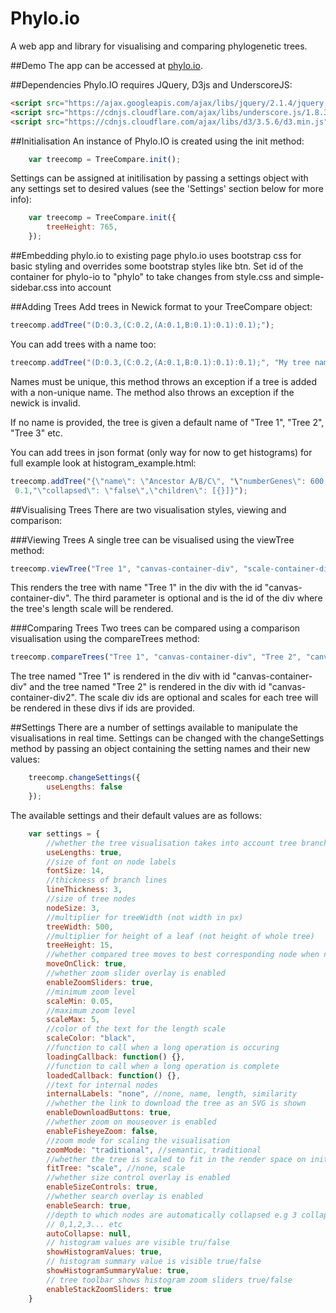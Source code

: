 # Phylo.io
A web app and library for visualising and comparing phylogenetic trees.

##Demo
The app can be accessed at [phylo.io](http://phylo.io).

##Dependencies
Phylo.IO requires JQuery, D3js and UnderscoreJS:
```html
<script src="https://ajax.googleapis.com/ajax/libs/jquery/2.1.4/jquery.min.js"></script>
<script src="https://cdnjs.cloudflare.com/ajax/libs/underscore.js/1.8.3/underscore-min.js"></script>
<script src="https://cdnjs.cloudflare.com/ajax/libs/d3/3.5.6/d3.min.js"></script>
```

##Initialisation
An instance of Phylo.IO is created using the init method:
```js
    var treecomp = TreeCompare.init();

```

Settings can be assigned at initilisation by passing a settings object with any settings set to desired values (see the 'Settings' section below for more info):
```js
    var treecomp = TreeCompare.init({
        treeHeight: 765,
    });
```

##Embedding phylo.io to existing page
phylo.io uses bootstrap css for basic styling and overrides some bootstrap styles like btn. Set id of the container for 
phylo-io to "phylo" to take changes from style.css and simple-sidebar.css into account

##Adding Trees
Add trees in Newick format to your TreeCompare object:
```js
treecomp.addTree("(D:0.3,(C:0.2,(A:0.1,B:0.1):0.1):0.1);");
```
You can add trees with a name too:
```js
treecomp.addTree("(D:0.3,(C:0.2,(A:0.1,B:0.1):0.1):0.1);", "My tree name");
```

Names must be unique, this method throws an exception if a tree is added with a non-unique name.
The method also throws an exception if the newick is invalid.

If no name is provided, the tree is given a default name of "Tree 1", "Tree 2", "Tree 3" etc.


You can add trees in json format (only way for now to get histograms) for full example look at histogram_example.html:
```js
treecomp.addTree("{\"name\": \"Ancestor A/B/C\", "\"numberGenes\": 600, " \"evolutionaryEvents\": false, "\"length\":
 0.1,"\"collapsed\": \"false\",\"children\": [{}]}");
```

##Visualising Trees
There are two visualisation styles, viewing and comparison:

###Viewing Trees
A single tree can be visualised using the viewTree method:
```js
treecomp.viewTree("Tree 1", "canvas-container-div", "scale-container-div");
```
This renders the tree with name "Tree 1" in the div with the id "canvas-container-div".
The third parameter is optional and is the id of the div where the tree's length scale will be rendered.

###Comparing Trees
Two trees can be compared using a comparison visualisation using the compareTrees method:
```js
treecomp.compareTrees("Tree 1", "canvas-container-div", "Tree 2", "canvas-container-div2", "scale-div1", "scale-div2") 
```
The tree named "Tree 1" is rendered in the div with id "canvas-container-div" and the tree named "Tree 2" is rendered in the div with id "canvas-container-div2". The scale div ids are optional and scales for each tree will be rendered in these divs if ids are provided.

##Settings
There are a number of settings available to manipulate the visualisations in real time. Settings can be changed with the changeSettings method by passing an object containing the setting names and their new values:

```js
    treecomp.changeSettings({
        useLengths: false
    });
```

The available settings and their default values are as follows:

```js
    var settings = {
        //whether the tree visualisation takes into account tree branch lengths
        useLengths: true,
        //size of font on node labels
        fontSize: 14,
        //thickness of branch lines
        lineThickness: 3,
        //size of tree nodes
        nodeSize: 3,
        //multiplier for treeWidth (not width in px)
        treeWidth: 500,
        //multiplier for height of a leaf (not height of whole tree)
        treeHeight: 15,
        //whether compared tree moves to best corresponding node when node in other tree highlighted
        moveOnClick: true,
        //whether zoom slider overlay is enabled
        enableZoomSliders: true,
        //minimum zoom level
        scaleMin: 0.05,
        //maximum zoom level
        scaleMax: 5,
        //color of the text for the length scale
        scaleColor: "black",
        //function to call when a long operation is occuring
        loadingCallback: function() {},
        //function to call when a long operation is complete
        loadedCallback: function() {},
        //text for internal nodes
        internalLabels: "none", //none, name, length, similarity
        //whether the link to download the tree as an SVG is shown
        enableDownloadButtons: true,
        //whether zoom on mouseover is enabled
        enableFisheyeZoom: false,
        //zoom mode for scaling the visualisation
        zoomMode: "traditional", //semantic, traditional
        //whether the tree is scaled to fit in the render space on initial render
        fitTree: "scale", //none, scale
        //whether size control overlay is enabled
        enableSizeControls: true,
        //whether search overlay is enabled
        enableSearch: true,
        //depth to which nodes are automatically collapsed e.g 3 collapses all nodes deeper than depth 3
        // 0,1,2,3... etc
        autoCollapse: null,
        // histogram values are visible tru/false
        showHistogramValues: true,
        // histogram summary value is visible true/false
        showHistogramSummaryValue: true,
        // tree toolbar shows histogram zoom sliders true/false
        enableStackZoomSliders: true
    }
```

